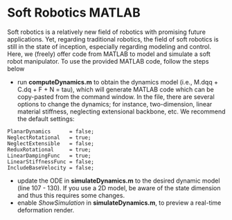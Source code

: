 # Soft Robotics MATLAB 


Soft robotics is a relatively new field of robotics with promising future applications. Yet, regarding traditional robotics, the field of soft robotics is still in the state of inception, 
especially regarding modeling and control. Here, we (freely) offer code from MATLAB to model and simulate a soft robot manipulator. To use the provided MATLAB code, follow the steps below

* run **computeDynamics.m** to obtain the dynamics model (i.e., M.dqq + C.dq + F + N = tau), which will generate MATLAB code which can be copy-pasted from the command window. In the file, 
there are several options to change the dynamics; for instance, two-dimension, linear material stiffness, neglecting extensional backbone, etc. We recommend the default settings:

```
PlanarDynamics      = false;
NeglectRotational   = true;
NeglectExtensible   = false;
ReduxRotational     = true;
LinearDampingFunc   = true;
LinearStiffnessFunc = false;
IncludeBaseVelocity = false;
```

* update the ODE in **simulateDynamics.m** to the desired dynamic model (line 107 - 130). If you use a 2D model, be aware of the state dimension and thus this requires some changes. 
* enable *ShowSimulation* in **simulateDynamics.m**, to preview a real-time deformation render.
